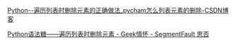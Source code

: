 [Python--遍历列表时删除元素的正确做法_pycham怎么列表元素的删除-CSDN博客](https://blog.csdn.net/cckavin/article/details/83618306)

[Python语法糖——遍历列表时删除元素 - Geek情怀 - SegmentFault 思否](https://segmentfault.com/a/1190000007214571)